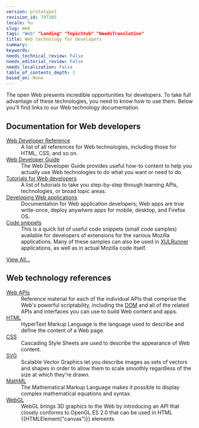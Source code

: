 ```yaml
---
version: prototype1
revision_id: 797385
locale: hu
slug: Web
tags: "Web" "Landing" "TopicStub" "NeedsTranslation"
title: Web technology for developers
summary: 
keywords: 
needs_technical_review: False
needs_editorial_review: False
needs_localization: False
table_of_contents_depth: 1
based_on: None
---
```

<p>The open Web presents incredible opportunities for developers. To take full advantage of these technologies, you need to know how to use them. Below you'll find links to our Web technology documentation.</p>
<div class="row topicpage-table">
 <div class="section">
  <h2 class="Documentation" id="Docs_for_add-on_developers" name="Docs_for_add-on_developers">Documentation for Web developers</h2>
  <dl>
   <dt>
    <a href="/en-US/docs/Web/Reference">Web Developer Reference</a></dt>
   <dd>
    A list of all references for Web technologies, including those for HTML, CSS, and so on.</dd>
   <dt>
    <a href="/en-US/docs/Web/Guide">Web Developer Guide</a></dt>
   <dd>
    The Web Developer Guide provides useful how-to content to help you actually use Web technologies to do what you want or need to do.</dd>
   <dt>
    <a href="/en-US/docs/Web/Tutorials">Tutorials for Web developers</a></dt>
   <dd>
    A list of tutorials to take you step-by-step through learning APIs, technologies, or broad topic areas.</dd>
   <dt>
    <a href="/en-US/docs/Web/Apps">Developing Web applications</a></dt>
   <dd>
    Documentation for Web application developers; Web apps are true write-once, deploy anywhere apps for mobile, desktop, and Firefox OS.</dd>
   <dt>
    <a href="/en-US/docs/Code_snippets">Code snippets</a></dt>
   <dd>
    This is a quick list of useful code snippets (small code samples) available for developers of extensions for the various Mozilla applications. Many of these samples can also be used in <a href="/en-US/docs/XULRunner">XULRunner</a> applications, as well as in actual Mozilla code itself.</dd>
  </dl>
  <p><span class="alllinks"><a href="/en-US/docs/tag/Web">View All...</a></span></p>
 </div>
 <div class="section">
  <h2 class="Documentation" id="Docs_for_add-on_developers" name="Docs_for_add-on_developers">Web technology references</h2>
  <dl>
   <dt>
    <a href="/en-US/docs/Web/Reference/API">Web APIs</a></dt>
   <dd>
    Reference material for each of the individual APIs that comprise the Web's powerful scriptability, including the <a href="/en-US/docs/DOM">DOM</a> and all of the related APIs and interfaces you can use to build Web content and apps.</dd>
   <dt>
    <a href="/en-US/docs/Web/HTML">HTML</a></dt>
   <dd>
    HyperText Markup Language is the language used to describe and define the content of a Web page.</dd>
   <dt>
    <a href="/en-US/docs/Web/CSS">CSS</a></dt>
   <dd>
    Cascading Style Sheets are used to describe the appearance of Web content.</dd>
   <dt>
    <a href="/en-US/docs/SVG">SVG</a></dt>
   <dd>
    Scalable Vector Graphics let you describe images as sets of vectors and shapes in order to allow them to scale smoothly regardless of the size at which they're drawn.</dd>
   <dt>
    <a href="/en-US/docs/Web/MathML">MathML</a></dt>
   <dd>
    The Mathematical Markup Language makes it possible to display complex mathematical equations and syntax.</dd>
   <dt>
    <a href="/en-US/docs/Web/WebGL" title="/en-US/docs/Web/WebGL">WebGL</a></dt>
   <dd>
    WebGL brings 3D graphics to the Web by introducing an API that closely conforms to OpenGL ES 2.0 that can be used in HTML {{HTMLElement("canvas")}} elements</dd>
  </dl>
 </div>
</div>
<p> </p>

